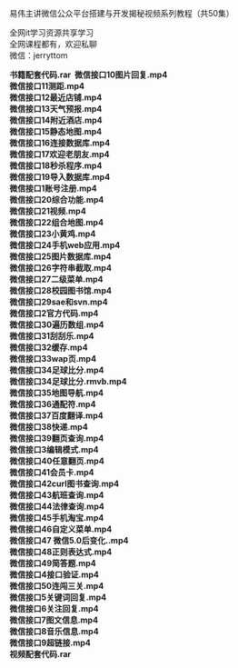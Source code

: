 易伟主讲微信公众平台搭建与开发揭秘视频系列教程（共50集）

全网it学习资源共享学习<br>全网课程都有，欢迎私聊<br>微信：jerryttom<br>

<strong>书籍配套代码.rar&nbsp;&nbsp;微信接口10图片回复.mp4<br> 微信接口11测距.mp4<br> 微信接口12最近店铺.mp4<br> 微信接口13天气预报.mp4<br> 微信接口14附近酒店.mp4<br> 微信接口15静态地图.mp4<br> 微信接口16连接数据库.mp4<br> 微信接口17欢迎老朋友.mp4<br> 微信接口18秒杀程序.mp4<br> 微信接口19导入数据库.mp4<br> 微信接口1账号注册.mp4<br> 微信接口20综合功能.mp4<br> 微信接口21视频.mp4<br> 微信接口22组合地图.mp4<br> 微信接口23小黄鸡.mp4<br> 微信接口24手机web应用.mp4<br> 微信接口25图片数据库.mp4<br> 微信接口26字符串截取.mp4<br> 微信接口27二级菜单.mp4<br> 微信接口28校园图书馆.mp4<br> 微信接口29sae和svn.mp4<br> 微信接口2官方代码.mp4<br> 微信接口30遍历数组.mp4<br> 微信接口31刮刮乐.mp4<br> 微信接口32缓存.mp4<br> 微信接口33wap页.mp4<br> 微信接口34足球比分.mp4<br> 微信接口34足球比分.rmvb.mp4<br> 微信接口35地图导航.mp4<br> 微信接口36通配符.mp4<br> 微信接口37百度翻译.mp4<br> 微信接口38快递.mp4<br> 微信接口39翻页查询.mp4<br> 微信接口3编辑模式.mp4<br> 微信接口40任意翻页.mp4<br> 微信接口41会员卡.mp4<br> 微信接口42curl图书查询.mp4<br> 微信接口43航班查询.mp4<br> 微信接口44法律查询.mp4<br> 微信接口45手机淘宝.mp4<br> 微信接口46自定义菜单.mp4<br> 微信接口47 微信5.0后变化..mp4<br> 微信接口48正则表达式.mp4<br> 微信接口49简答题.mp4<br> 微信接口4接口验证.mp4<br> 微信接口50连闯三关.mp4<br> 微信接口5关键词回复.mp4<br> 微信接口6关注回复.mp4<br> 微信接口7图文信息.mp4<br> 微信接口8音乐信息.mp4<br> 微信接口9超链接.mp4<br> 视频配套代码.rar</strong>